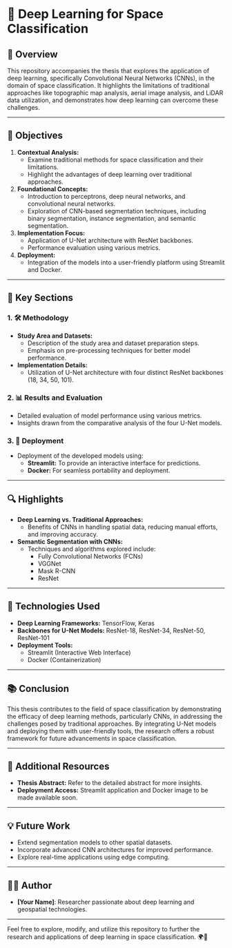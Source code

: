 # 🌌 Deep Learning for Space Classification

## 📘 Overview
This repository accompanies the thesis that explores the application of deep learning, specifically Convolutional Neural Networks (CNNs), in the domain of space classification. It highlights the limitations of traditional approaches like topographic map analysis, aerial image analysis, and LiDAR data utilization, and demonstrates how deep learning can overcome these challenges. 

---

## 🎯 Objectives
1. **Contextual Analysis:**
   - Examine traditional methods for space classification and their limitations.
   - Highlight the advantages of deep learning over traditional approaches.
2. **Foundational Concepts:**
   - Introduction to perceptrons, deep neural networks, and convolutional neural networks.
   - Exploration of CNN-based segmentation techniques, including binary segmentation, instance segmentation, and semantic segmentation.
3. **Implementation Focus:**
   - Application of U-Net architecture with ResNet backbones.
   - Performance evaluation using various metrics.
4. **Deployment:**
   - Integration of the models into a user-friendly platform using Streamlit and Docker.

---

## 📑 Key Sections

### 1. 🛠️ Methodology
- **Study Area and Datasets:**
  - Description of the study area and dataset preparation steps.
  - Emphasis on pre-processing techniques for better model performance.
- **Implementation Details:**
  - Utilization of U-Net architecture with four distinct ResNet backbones (18, 34, 50, 101).

### 2. 📊 Results and Evaluation
- Detailed evaluation of model performance using various metrics.
- Insights drawn from the comparative analysis of the four U-Net models.

### 3. 🚀 Deployment
- Deployment of the developed models using:
  - **Streamlit:** To provide an interactive interface for predictions.
  - **Docker:** For seamless portability and deployment.

---

## 🔍 Highlights
- **Deep Learning vs. Traditional Approaches:**
  - Benefits of CNNs in handling spatial data, reducing manual efforts, and improving accuracy.
- **Semantic Segmentation with CNNs:**
  - Techniques and algorithms explored include:
    - Fully Convolutional Networks (FCNs)
    - VGGNet
    - Mask R-CNN
    - ResNet

---

## 🧩 Technologies Used
- **Deep Learning Frameworks:** TensorFlow, Keras
- **Backbones for U-Net Models:** ResNet-18, ResNet-34, ResNet-50, ResNet-101
- **Deployment Tools:**
  - Streamlit (Interactive Web Interface)
  - Docker (Containerization)

---

## 📚 Conclusion
This thesis contributes to the field of space classification by demonstrating the efficacy of deep learning methods, particularly CNNs, in addressing the challenges posed by traditional approaches. By integrating U-Net models and deploying them with user-friendly tools, the research offers a robust framework for future advancements in space classification.

---

## 🔗 Additional Resources
- **Thesis Abstract:** Refer to the detailed abstract for more insights.
- **Deployment Access:** Streamlit application and Docker image to be made available soon.

---

## 💡 Future Work
- Extend segmentation models to other spatial datasets.
- Incorporate advanced CNN architectures for improved performance.
- Explore real-time applications using edge computing.

---

## 👨‍🔬 Author
- **[Your Name]**: Researcher passionate about deep learning and geospatial technologies.

---

Feel free to explore, modify, and utilize this repository to further the research and applications of deep learning in space classification. 🌍🚀
